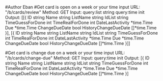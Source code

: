 #Author Eban
#Get card is open on a week or your time input
URL: "/b/cards/review"
    Method: GET
Input:
    query:list string
    query:time init
Output: [[{
        ID                   string
        Name                 string
        ListName             string
        IdList               string
        TimeGuessForDone     int
        TimeRealForDone      int
        DateLastActivity     *time.Time
        Due                  *time.Time
        ChangeDueDate        bool
        HistoryChangeDueDate []*time.Time
    }],
    [{
        ID                   string
        Name                 string
        ListName             string
        IdList               string
        TimeGuessForDone     int
        TimeRealForDone      int
        DateLastActivity     *time.Time
        Due                  *time.Time
        ChangeDueDate        bool
        HistoryChangeDueDate []*time.Time
    }]]


#Get card is change due on a week or your time input
URL: "/b/cards/change-due"
    Method: GET
Input:
    query:time init
Output: [{
    ID                   string
    Name                 string
    ListName             string
    IdList               string
    TimeGuessForDone     int
    TimeRealForDone      int
    DateLastActivity     *time.Time
    Due                  *time.Time
    ChangeDueDate        bool
    HistoryChangeDueDate []*time.Time
}]
